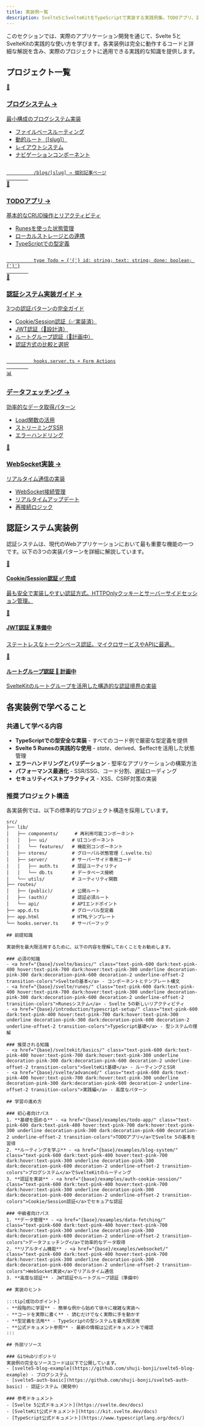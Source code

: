 ```yaml
---
title: 実装例一覧
description: Svelte5とSvelteKitをTypeScriptで実装する実践例集。TODOアプリ、認証システム、データフェッチング、WebSocket通信などの完全動作サンプル
---
```


<script>
  import { base } from '$app/paths';
</script>

このセクションでは、実際のアプリケーション開発を通じて、Svelte 5とSvelteKitの実践的な使い方を学びます。各実装例は完全に動作するコードと詳細な解説を含み、実際のプロジェクトに適用できる実践的な知識を提供します。

## プロジェクト一覧

<div class="grid grid-cols-1 md:grid-cols-2 gap-4 my-8 auto-rows-[1fr]">
  <a href="{base}/examples/blog-system/" class="flex no-underline group h-full">
    <div class="p-4 border border-gray-2 dark:border-gray-7 rounded-lg shadow-md hover:shadow-lg hover:border-pink-400 dark:hover:border-pink-400 transition-all cursor-pointer flex flex-col w-full">
      <div class="text-3xl mb-2">📖</div>
      <h3 class="font-bold text-lg mb-2 text-pink-600 dark:text-pink-400 group-hover:text-pink-700 dark:group-hover:text-pink-300 transition-colors">
        ブログシステム
        <span class="inline-block ml-1 text-xs opacity-60">→</span>
      </h3>
      <p class="text-sm mb-3 text-gray-7 dark:text-gray-3">最小構成のブログシステム実装</p>
      <ul class="text-sm text-gray-6 dark:text-gray-4 space-y-1 flex-grow">
        <li>ファイルベースルーティング</li>
        <li>動的ルート（[slug]）</li>
        <li>レイアウトシステム</li>
        <li>ナビゲーションコンポーネント</li>
      </ul>
      <div class="mt-3 p-2 bg-gray-1 dark:bg-gray-8 rounded">
        <code class="text-xs">
          /blog/[slug] → 個別記事ページ
        </code>
      </div>
    </div>
  </a>
  
  <a href="{base}/examples/todo-app/" class="flex no-underline group h-full">
    <div class="p-4 border border-gray-2 dark:border-gray-7 rounded-lg shadow-md hover:shadow-lg hover:border-pink-400 dark:hover:border-pink-400 transition-all cursor-pointer flex flex-col w-full">
      <div class="text-3xl mb-2">📝</div>
      <h3 class="font-bold text-lg mb-2 text-pink-600 dark:text-pink-400 group-hover:text-pink-700 dark:group-hover:text-pink-300 transition-colors">
        TODOアプリ
        <span class="inline-block ml-1 text-xs opacity-60">→</span>
      </h3>
      <p class="text-sm mb-3 text-gray-7 dark:text-gray-3">基本的なCRUD操作とリアクティビティ</p>
      <ul class="text-sm text-gray-6 dark:text-gray-4 space-y-1 flex-grow">
        <li>Runesを使った状態管理</li>
        <li>ローカルストレージとの連携</li>
        <li>TypeScriptでの型定義</li>
      </ul>
      <div class="mt-3 p-2 bg-gray-1 dark:bg-gray-8 rounded">
        <code class="text-xs">
          type Todo = {'{'} id: string; text: string; done: boolean; {'}'}
        </code>
      </div>
    </div>
  </a>
  
  <a href="{base}/examples/auth-system/" class="flex no-underline group h-full">
    <div class="p-4 border border-gray-2 dark:border-gray-7 rounded-lg shadow-md hover:shadow-lg hover:border-pink-400 dark:hover:border-pink-400 transition-all cursor-pointer flex flex-col w-full">
      <div class="text-3xl mb-2">🔐</div>
      <h3 class="font-bold text-lg mb-2 text-pink-600 dark:text-pink-400 group-hover:text-pink-700 dark:group-hover:text-pink-300 transition-colors">
        認証システム実装ガイド
        <span class="inline-block ml-1 text-xs opacity-60">→</span>
      </h3>
      <p class="text-sm mb-3 text-gray-7 dark:text-gray-3">3つの認証パターンの完全ガイド</p>
      <ul class="text-sm text-gray-6 dark:text-gray-4 space-y-1 flex-grow">
        <li>Cookie/Session認証（✅実装済）</li>
        <li>JWT認証（📖設計済）</li>
        <li>ルートグループ認証（📝計画中）</li>
        <li>認証方式の比較と選択</li>
      </ul>
      <div class="mt-3 p-2 bg-gray-1 dark:bg-gray-8 rounded">
        <code class="text-xs">
          hooks.server.ts + Form Actions
        </code>
      </div>
    </div>
  </a>
  
  <a href="{base}/examples/data-fetching/" class="flex no-underline group h-full">
    <div class="p-4 border border-gray-2 dark:border-gray-7 rounded-lg shadow-md hover:shadow-lg hover:border-pink-400 dark:hover:border-pink-400 transition-all cursor-pointer flex flex-col w-full">
      <div class="text-3xl mb-2">📊</div>
      <h3 class="font-bold text-lg mb-2 text-pink-600 dark:text-pink-400 group-hover:text-pink-700 dark:group-hover:text-pink-300 transition-colors">
        データフェッチング
        <span class="inline-block ml-1 text-xs opacity-60">→</span>
      </h3>
      <p class="text-sm mb-3 text-gray-7 dark:text-gray-3">効率的なデータ取得パターン</p>
      <ul class="text-sm text-gray-6 dark:text-gray-4 space-y-1 flex-grow">
        <li>Load関数の活用</li>
        <li>ストリーミングSSR</li>
        <li>エラーハンドリング</li>
      </ul>
    </div>
  </a>
  
  <a href="{base}/examples/websocket/" class="flex no-underline group h-full">
    <div class="p-4 border border-gray-2 dark:border-gray-7 rounded-lg shadow-md hover:shadow-lg hover:border-pink-400 dark:hover:border-pink-400 transition-all cursor-pointer flex flex-col w-full">
      <div class="text-3xl mb-2">🔌</div>
      <h3 class="font-bold text-lg mb-2 text-pink-600 dark:text-pink-400 group-hover:text-pink-700 dark:group-hover:text-pink-300 transition-colors">
        WebSocket実装
        <span class="inline-block ml-1 text-xs opacity-60">→</span>
      </h3>
      <p class="text-sm mb-3 text-gray-7 dark:text-gray-3">リアルタイム通信の実装</p>
      <ul class="text-sm text-gray-6 dark:text-gray-4 space-y-1 flex-grow">
        <li>WebSocket接続管理</li>
        <li>リアルタイムアップデート</li>
        <li>再接続ロジック</li>
      </ul>
    </div>
  </a>
</div>

## 認証システム実装例

認証システムは、現代のWebアプリケーションにおいて最も重要な機能の一つです。以下の3つの実装パターンを詳細に解説しています。

<div class="grid grid-cols-1 md:grid-cols-3 gap-4 my-8">
  <a href="{base}/examples/auth-cookie-session/" class="flex no-underline group">
    <div class="p-4 border-2 border-green-500 dark:border-green-400 rounded-lg shadow-md hover:shadow-lg transition-all cursor-pointer flex flex-col w-full bg-green-50 dark:bg-green-900/20">
      <div class="text-2xl mb-2">🍪</div>
      <h4 class="font-bold text-md mb-2 text-green-700 dark:text-green-300">
        Cookie/Session認証
        <span class="ml-2 text-xs bg-green-600 text-white px-2 py-1 rounded">✅ 完成</span>
      </h4>
      <p class="text-sm text-gray-6 dark:text-gray-4 flex-grow">
        最も安全で実装しやすい認証方式。HTTPOnlyクッキーとサーバーサイドセッション管理。
      </p>
    </div>
  </a>
  
  <a href="{base}/examples/auth-jwt/" class="flex no-underline group">
    <div class="p-4 border-2 border-yellow-500 dark:border-yellow-400 rounded-lg shadow-md hover:shadow-lg transition-all cursor-pointer flex flex-col w-full bg-yellow-50 dark:bg-yellow-900/20">
      <div class="text-2xl mb-2">🎫</div>
      <h4 class="font-bold text-md mb-2 text-yellow-700 dark:text-yellow-300">
        JWT認証
        <span class="ml-2 text-xs bg-yellow-600 text-white px-2 py-1 rounded">⏳ 準備中</span>
      </h4>
      <p class="text-sm text-gray-6 dark:text-gray-4 flex-grow">
        ステートレスなトークンベース認証。マイクロサービスやAPIに最適。
      </p>
    </div>
  </a>
  
  <a href="{base}/examples/auth-route-groups/" class="flex no-underline group">
    <div class="p-4 border-2 border-blue-500 dark:border-blue-400 rounded-lg shadow-md hover:shadow-lg transition-all cursor-pointer flex flex-col w-full bg-blue-50 dark:bg-blue-900/20">
      <div class="text-2xl mb-2">📁</div>
      <h4 class="font-bold text-md mb-2 text-blue-700 dark:text-blue-300">
        ルートグループ認証
        <span class="ml-2 text-xs bg-blue-600 text-white px-2 py-1 rounded">📝 計画中</span>
      </h4>
      <p class="text-sm text-gray-6 dark:text-gray-4 flex-grow">
        SvelteKitのルートグループを活用した構造的な認証境界の実装
      </p>
    </div>
  </a>
</div>

## 各実装例で学べること

### 共通して学べる内容

- **TypeScriptでの型安全な実装** - すべてのコード例で厳密な型定義を提供
- **Svelte 5 Runesの実践的な使用** - $state、$derived、$effectを活用した状態管理
- **エラーハンドリングとバリデーション** - 堅牢なアプリケーションの構築方法
- **パフォーマンス最適化** - SSR/SSG、コード分割、遅延ローディング
- **セキュリティベストプラクティス** - XSS、CSRF対策の実装

### 推奨プロジェクト構造

各実装例では、以下の標準的なプロジェクト構造を採用しています。

```
src/
├── lib/
│   ├── components/      # 再利用可能コンポーネント
│   │   ├── ui/         # UIコンポーネント
│   │   └── features/   # 機能別コンポーネント
│   ├── stores/         # グローバル状態管理（.svelte.ts）
│   ├── server/         # サーバーサイド専用コード
│   │   ├── auth.ts     # 認証ユーティリティ
│   │   └── db.ts       # データベース接続
│   └── utils/          # ユーティリティ関数
├── routes/
│   ├── (public)/       # 公開ルート
│   ├── (auth)/         # 認証必須ルート
│   └── api/            # APIエンドポイント
├── app.d.ts            # グローバル型定義
├── app.html            # HTMLテンプレート
└── hooks.server.ts     # サーバーフック

## 前提知識

実装例を最大限活用するために、以下の内容を理解しておくことをお勧めします。

### 必須の知識
- <a href="{base}/svelte/basics/" class="text-pink-600 dark:text-pink-400 hover:text-pink-700 dark:hover:text-pink-300 underline decoration-pink-300 dark:decoration-pink-600 decoration-2 underline-offset-2 transition-colors">Svelteの基本</a> - コンポーネントとテンプレート構文
- <a href="{base}/svelte/runes/" class="text-pink-600 dark:text-pink-400 hover:text-pink-700 dark:hover:text-pink-300 underline decoration-pink-300 dark:decoration-pink-600 decoration-2 underline-offset-2 transition-colors">Runesシステム</a> - Svelte 5の新しいリアクティビティ
- <a href="{base}/introduction/typescript-setup/" class="text-pink-600 dark:text-pink-400 hover:text-pink-700 dark:hover:text-pink-300 underline decoration-pink-300 dark:decoration-pink-600 decoration-2 underline-offset-2 transition-colors">TypeScript基礎</a> - 型システムの理解

### 推奨される知識
- <a href="{base}/sveltekit/basics/" class="text-pink-600 dark:text-pink-400 hover:text-pink-700 dark:hover:text-pink-300 underline decoration-pink-300 dark:decoration-pink-600 decoration-2 underline-offset-2 transition-colors">SvelteKit基礎</a> - ルーティングとSSR
- <a href="{base}/svelte/advanced/" class="text-pink-600 dark:text-pink-400 hover:text-pink-700 dark:hover:text-pink-300 underline decoration-pink-300 dark:decoration-pink-600 decoration-2 underline-offset-2 transition-colors">実践編</a> - 高度なパターン

## 学習の進め方

### 初心者向けパス
1. **基礎を固める** - <a href="{base}/examples/todo-app/" class="text-pink-600 dark:text-pink-400 hover:text-pink-700 dark:hover:text-pink-300 underline decoration-pink-300 dark:decoration-pink-600 decoration-2 underline-offset-2 transition-colors">TODOアプリ</a>でSvelte 5の基本を習得
2. **ルーティングを学ぶ** - <a href="{base}/examples/blog-system/" class="text-pink-600 dark:text-pink-400 hover:text-pink-700 dark:hover:text-pink-300 underline decoration-pink-300 dark:decoration-pink-600 decoration-2 underline-offset-2 transition-colors">ブログシステム</a>でSvelteKitのルーティング
3. **認証を実装** - <a href="{base}/examples/auth-cookie-session/" class="text-pink-600 dark:text-pink-400 hover:text-pink-700 dark:hover:text-pink-300 underline decoration-pink-300 dark:decoration-pink-600 decoration-2 underline-offset-2 transition-colors">Cookie/Session認証</a>でセキュアな認証

### 中級者向けパス
1. **データ管理** - <a href="{base}/examples/data-fetching/" class="text-pink-600 dark:text-pink-400 hover:text-pink-700 dark:hover:text-pink-300 underline decoration-pink-300 dark:decoration-pink-600 decoration-2 underline-offset-2 transition-colors">データフェッチング</a>で効率的なデータ取得
2. **リアルタイム機能** - <a href="{base}/examples/websocket/" class="text-pink-600 dark:text-pink-400 hover:text-pink-700 dark:hover:text-pink-300 underline decoration-pink-300 dark:decoration-pink-600 decoration-2 underline-offset-2 transition-colors">WebSocket実装</a>でリアルタイム通信
3. **高度な認証** - JWT認証やルートグループ認証（準備中）

## 実装のヒント

:::tip[成功のポイント]
- **段階的に学習** - 簡単な例から始めて徐々に複雑な実装へ
- **コードを実際に書く** - 読むだけでなく実際に手を動かす
- **型定義を活用** - TypeScriptの型システムを最大限活用
- **公式ドキュメント参照** - 最新の情報は公式ドキュメントで確認
:::

## 外部リソース

### GitHubリポジトリ
実装例の完全なソースコードは以下で公開しています。
- [svelte5-blog-example](https://github.com/shuji-bonji/svelte5-blog-example) - ブログシステム
- [svelte5-auth-basic](https://github.com/shuji-bonji/svelte5-auth-basic) - 認証システム（開発中）

### 参考ドキュメント
- [Svelte 5公式ドキュメント](https://svelte.dev/docs)
- [SvelteKit公式ドキュメント](https://kit.svelte.dev/docs)
- [TypeScript公式ドキュメント](https://www.typescriptlang.org/docs/)